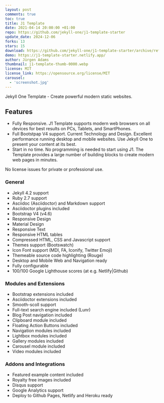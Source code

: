 ```yaml
---
layout: post
comments: true
toc: true
title: J1 Template
date: 2021-04-14 20:00:00 +01:00
repo: https://github.com/jekyll-one/j1-template-starter
update_date: 2024-12-06
forks: 13
stars: 15
download: https://github.com/jekyll-one/j1-template-starter/archive/refs/heads/main.zip
demo: https://j1-template-starter.netlify.app/
author: Jürgen Adams
thumbnail: j1-template-thumb-0000.webp
license: MIT
license_link: https://opensource.org/license/MIT
carousel:
  - 'screenshot.jpg'
---
```


Jekyll One Template - Create powerful modern static websites.

## Features

* Fully Responsive. J1 Template supports modern web browsers on all devices for best results on PCs, Tablets, and SmartPhones.
* Full Bootstpap V4 support. Current Technology and Design. Excellent performance running desktop and mobile websites. Use Jekyll One to  present your content at its best.
* Start in no time. No programming is needed to start using J1. The Template provides a large number of building blocks to create modern web pages in minutes.

No license issues for private or professional use.

### General

* Jekyll 4.2 support
* Ruby 2.7 support
* Asciidoc (Asciidoctor) and Markdown support
* Asciidoctor plugins included
* Bootstrap V4 (v4.6)
* Responsive Design
* Material Design
* Responsive Text
* Responsive HTML tables
* Compressed HTML, CSS and Javascript support
* Themes support (Bootswatch)
* Icon Font support (MDI, FA, Iconify, Twitter Emoji)
* Themeable source code highlighting (Rouge)
* Desktop and Mobile Web and Navigation ready
* Fully configurable
* 100/100 Google Lighthouse scores (at e.g. Netlify|Github)

### Modules and Extensions

* Bootstrap extensions included
* Asciidoctor extensions included
* Smooth-scoll support
* Full-text search engine included (Lunr)
* Blog Post navigation included
* Clipboard module included
* Floating Action Buttons included
* Navigation modules included
* Lightbox modules included
* Gallery modules included
* Carousel module included
* Video modules included

### Addons and Integrations

* Featured example content included
* Royalty free images included
* Disqus support
* Google Analytics support
* Deploy to Github Pages, Netlify and Heroku ready
